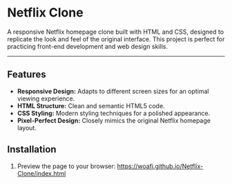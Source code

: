 # Netflix Clone

A responsive Netflix homepage clone built with HTML and CSS, designed to replicate the look and feel of the original interface. This project is perfect for practicing front-end development and web design skills.

---

## Features

- **Responsive Design:** Adapts to different screen sizes for an optimal viewing experience.
- **HTML Structure:** Clean and semantic HTML5 code.
- **CSS Styling:** Modern styling techniques for a polished appearance.
- **Pixel-Perfect Design:** Closely mimics the original Netflix homepage layout.

## Installation

1. Preview the page to your browser:
   https://woafi.github.io/Netflix-Clone/index.html
